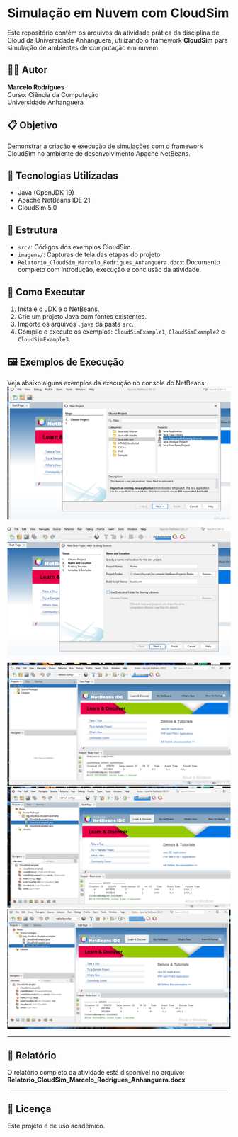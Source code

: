 # Simulação em Nuvem com CloudSim

Este repositório contém os arquivos da atividade prática da disciplina de Cloud da Universidade Anhanguera, utilizando o framework **CloudSim** para simulação de ambientes de computação em nuvem.

## 👨‍🎓 Autor
**Marcelo Rodrigues**  
Curso: Ciência da Computação  
Universidade Anhanguera  

## 📋 Objetivo
Demonstrar a criação e execução de simulações com o framework CloudSim no ambiente de desenvolvimento Apache NetBeans.

## 🧰 Tecnologias Utilizadas
- Java (OpenJDK 19)
- Apache NetBeans IDE 21
- CloudSim 5.0

## 📂 Estrutura
- `src/`: Códigos dos exemplos CloudSim.
- `imagens/`: Capturas de tela das etapas do projeto.
- `Relatorio_CloudSim_Marcelo_Rodrigues_Anhanguera.docx`: Documento completo com introdução, execução e conclusão da atividade.

## 🚀 Como Executar
1. Instale o JDK e o NetBeans.
2. Crie um projeto Java com fontes existentes.
3. Importe os arquivos `.java` da pasta `src`.
4. Compile e execute os exemplos: `CloudSimExample1`, `CloudSimExample2` e `CloudSimExample3`.

## 🖼️ Exemplos de Execução
Veja abaixo alguns exemplos da execução no console do NetBeans:
![Iniciando o Projeto](imagens/iniciando-projeto-netbeans.png)

![Configuração do Projeto](imagens/etapa1-conf.png)

![Exemplo 1](imagens/ex1_redes.png)
![Exemplo 2](imagens/ex2_redes.png)
![Exemplo 3](imagens/ex3_redes.png)

---

## 📄 Relatório
O relatório completo da atividade está disponível no arquivo:
**Relatorio_CloudSim_Marcelo_Rodrigues_Anhanguera.docx**

---

## 📌 Licença
Este projeto é de uso acadêmico.

